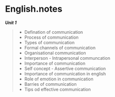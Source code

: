 # English.notes


***Unit 1***

>- Defination of communication
>- Process of communication
>- Types of communication
>- Formal channels of communication
>- Organisational communication
>- Interperson - Intrapersonal communcation
>- Importance of communication
>- Self concept - Assertive communication
>- Importance of communication in english
>- Role of emotion in communication
>- Barries of communication
>- Tips od effective communication






